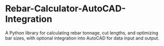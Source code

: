 # Rebar-Calculator-AutoCAD-Integration
A Python library for calculating rebar tonnage, cut lengths, and optimizing bar sizes, with optional integration into AutoCAD for data input and output.
